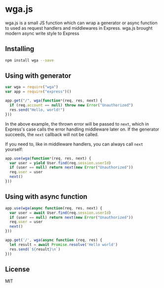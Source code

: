 wga.js
=========

wga.js is a small JS function which can wrap a generator or async
function to used as request handlers and middlewares in Express.
wga.js brought modern async write style to Express


Installing
----------
```sh
npm install wga --save
```

Using with generator
-----
```javascript
var wga = require("wga")
var app = require("express")()

app.get("/", wga(function*(req, res, next) {
  if (req.account == null) throw new Error("Unauthorized")
  res.send("Hello, world!")
}))
```

In the above example, the thrown error will be passed to `next`, which in
Express's case calls the error handling middleware later on. If the generator succeeds, the `next` callback will not be called.

If you need to, like in middleware handlers, you can always call `next` yourself:

```javascript
app.use(wga(function*(req, res, next) {
  var user = yield User.find(req.session.userId)
  if (user == null) return next(new Error("Unauthorized"))
  req.user = user
  next()
}))
```


Using with async function
---------
```javascript
app.use(wga(async function(req, res, next) {
  var user = await User.find(req.session.userId)
  if (user == null) return next(new Error("Unauthorized"))
  req.user = user
  next()
}))

app.get('/', wga(async function (req, res) {
  let result = await Promise.resolve('Hello world')
  res.send(`${result}\n`)
}))
```


License
-------
MIT